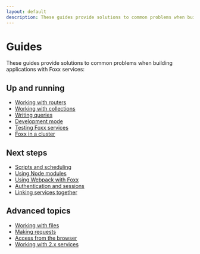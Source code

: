 ```yaml
---
layout: default
description: These guides provide solutions to common problems when buildingapplications with Foxx services
---
```

Guides
======

These guides provide solutions to common problems when building
applications with Foxx services:

Up and running
--------------

- [Working with routers](foxx-guides-routing.html)
- [Working with collections](foxx-guides-collections.html)
- [Writing queries](foxx-guides-queries.html)
- [Development mode](foxx-guides-developmentmode.html)
- [Testing Foxx services](foxx-guides-testing.html)
- [Foxx in a cluster](foxx-guides-cluster.html)

Next steps
----------

- [Scripts and scheduling](foxx-guides-scripts.html)
- [Using Node modules](foxx-guides-bundlednodemodules.html)
- [Using Webpack with Foxx](foxx-guides-webpack.html)
- [Authentication and sessions](foxx-guides-auth.html)
- [Linking services together](foxx-guides-dependencies.html)

Advanced topics
---------------

- [Working with files](foxx-guides-files.html)
- [Making requests](foxx-guides-makingrequests.html)
- [Access from the browser](foxx-guides-browser.html)
- [Working with 2.x services](foxx-guides-legacymode.html)
